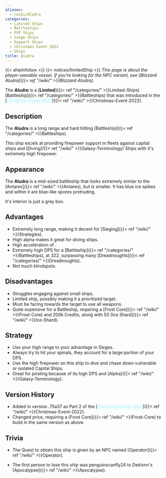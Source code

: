 ```yaml
---
aliases:
  - /wiki/Aludra
categories:
  - Limited Ships
  - Battleships
  - PVP Ships
  - Siege Ships
  - Support Ships
  - Christmas Event 2022
  - Ships
title: Aludra
---
```


{{< shipInfobox >}} {{< notices/limitedShip >}} _This page is about the player-ownable vessel. If you're looking for the NPC variant, see [Blizzard Aludra]({{< ref "/wiki/" >}}Blizzard-Aludra)._

The **_Aludra_** is a [**Limited**]({{< ref "/categories/" >}}Limited-Ships) [Battleship]({{< ref "/categories/" >}}Battleships) that was introduced in the [<span style="color:#aef2fe;text-shadow: 1px 1px 10px #aef2fe;">Christmas Event 2022</span>]({{< ref "/wiki/" >}}Christmas-Event-2022).

## Description

The **Aludra** is a long range and hard hitting [Battleship]({{< ref "/categories/" >}}Battleships).

This ship excels at providing firepower support in fleets against capital ships and [Diving]({{< ref "/wiki/" >}}Galaxy-Terminology) Ships with it's extremely high firepower.

## Appearance

The **Aludra** is a mid-sized battleship that looks extremely similar to the [Antares]({{< ref "/wiki/" >}}Antares), but is smaller. It has blue ice spikes and within it are blue-like spores protruding.

It's interior is just a grey box.

## Advantages

- Extremely long range, making it decent for [Sieging]({{< ref "/wiki/" >}}Strategies).
- High alpha makes it great for diving ships.
- High acceleration of .
- Extremely high DPS for a [Battleship]({{< ref "/categories/" >}}Battleships), at 322, surpassing many [Dreadnoughts]({{< ref "/categories/" >}}Dreadnoughts).
- Not much blindspots.

## Disadvantages

- Struggles engaging against small ships.
- Limited ship, possibly making it a prioritized target.
- Must be facing towards the target to use all weapons.
- Quite expensive for a Battleship, requiring a [Frost Core]({{< ref "/wiki/" >}}Frost-Core) and 200k Credits, along with 50 [Ice Shard]({{< ref "/wiki/" >}}Ice-Shard).

## Strategy

- Use your high range to your advantage in Sieges.
- Always try to hit your spinals, they account for a large portion of your DPS.
- Use the high firepower on this ship to dive and chase down vulnerable or isolated Capital Ships.
- Great for pirating because of its high DPS and [Alpha]({{< ref "/wiki/" >}}Galaxy-Terminology).

## Version History

- Added in version .75a37 as Part 2 of the [<span style="color:#aef2fe;text-shadow: 1px 1px 10px #aef2fe;">Christmas Event 2022</span>]({{< ref "/wiki/" >}}Christmas-Event-2022).
- Changed price, requiring a [Frost Core]({{< ref "/wiki/" >}}Frost-Core) to build in the same version as above.

## Trivia

- The Quest to obtain this ship is given by an NPC named [Operator]({{< ref "/wiki/" >}}Operator).

<!-- -->

- The first person to lose this ship was penguinscanfly24 to Deklxnn's [Apocalypse]({{< ref "/wiki/" >}}Apocalypse).
